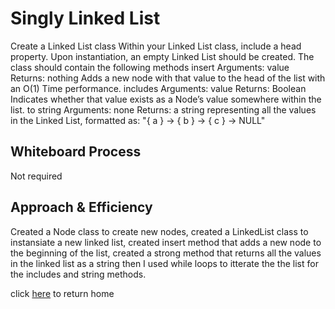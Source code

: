 # Singly Linked List
<!-- Description of the challenge -->
Create a Linked List class
Within your Linked List class, include a head property.
Upon instantiation, an empty Linked List should be created.
The class should contain the following methods
insert
Arguments: value
Returns: nothing
Adds a new node with that value to the head of the list with an O(1) Time performance.
includes
Arguments: value
Returns: Boolean
Indicates whether that value exists as a Node’s value somewhere within the list.
to string
Arguments: none
Returns: a string representing all the values in the Linked List, formatted as:
"{ a } -> { b } -> { c } -> NULL"

## Whiteboard Process
<!-- Embedded whiteboard image -->
Not required

## Approach & Efficiency
<!-- What approach did you take? Discuss Why. What is the Big O space/time for this approach? -->
Created a Node class to create new nodes, created a LinkedList class to instansiate a new linked list, created insert method that adds a new node to the beginning of the list, created a strong method that returns all the values in the linked list as a string then I used while loops to itterate the the list for the includes and string methods.

click [here](../../README.md) to return home

